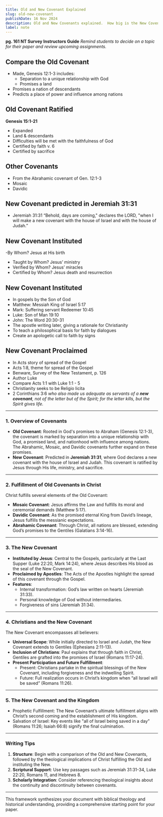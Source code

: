 ```yaml
---
title: Old and New Covenant Explained
slug: old-new-covenant
publishDate: 16 Nov 2024
description: Old and New Covenants explained.  How big is the New Covenant, are we grafted in?
label: note
---
```


**pg. 161 NT Survey Instructors Guide**
*Remind students to decide on a topic for their paper and review upcoming assignments.*

## Compare the Old Covenant
- Made, Genesis 12:1-3 includes:
  - Separation to a unique relationship with God
  - Promises a land
- Promises a nation of descendants
- Predicts a place of power and influence among nations

## Old Covenant Ratified
**Genesis 15:1-21**  
- Expanded
- Land & descendants
- Difficulties will be met with the faithfulness of God
- Certified by faith v. 6
- Certified by sacrifice

## Other Covenants
- From the Abrahamic covenant of Gen. 12:1-3
- Mosaic
- Davidic

## New Covenant predicted in Jeremiah 31:31
- Jeremiah 31:31 “Behold, days are coming," declares the LORD, "when I will
make a new covenant with the house of Israel and with the house of Judah.”

## New Covenant Instituted
-By Whom? Jesus at His birth
- Taught by Whom? Jesus’ ministry
- Verified by Whom? Jesus’ miracles
- Certified by Whom? Jesus death and resurrection

## New Covenant Instituted
- In gospels by the Son of God
- Matthew: Messiah King of Israel 5:17
- Mark: Suffering servant Redeemer 10:45
- Luke: Son of Man 19:10
- John: The Word 20:30-31
- The apostle writing later, giving a rationale for Christianity
- To teach a philosophical basis for faith by dialogues
- Create an apologetic call to faith by signs

## New Covenant Proclaimed
- In Acts story of spread of the Gospel
- Acts 1:8, theme for spread of the Gospel
- Benware, Survey of the New Testament, p. 126
- Author Luke
- Compare Acts 1:1 with Luke 1:1 - 5
- Christianity seeks to be Religio licita
- 2 Corinthians 3:6 *who also made us adequate as servants of a **new covenant**, not of the letter but of the Spirit; for the letter kills, but the Spirit gives life.*

---

### 1. **Overview of Covenants**
   - **Old Covenant**: Rooted in God's promises to Abraham (Genesis 12:1-3), the covenant is marked by separation into a unique relationship with God, a promised land, and nationhood with influence among nations. The Abrahamic, Mosaic, and Davidic covenants further expand on these promises.
   - **New Covenant**: Predicted in **Jeremiah 31:31**, where God declares a new covenant with the house of Israel and Judah. This covenant is ratified by Jesus through His life, ministry, and sacrifice.

---

### 2. **Fulfillment of Old Covenants in Christ**
Christ fulfills several elements of the Old Covenant:
   - **Mosaic Covenant**: Jesus affirms the Law and fulfills its moral and ceremonial demands (Matthew 5:17).
   - **Davidic Covenant**: As the promised eternal King from David’s lineage, Jesus fulfills the messianic expectations.
   - **Abrahamic Covenant**: Through Christ, all nations are blessed, extending God’s promises to the Gentiles (Galatians 3:14-16).

---

### 3. **The New Covenant**
   - **Instituted by Jesus**: Central to the Gospels, particularly at the Last Supper (Luke 22:20, Mark 14:24), where Jesus describes His blood as the seal of the New Covenant.
   - **Proclaimed by Apostles**: The Acts of the Apostles highlight the spread of this covenant through the Gospel.
   - **Features**:
     - Internal transformation: God’s law written on hearts (Jeremiah 31:33).
     - Personal knowledge of God without intermediaries.
     - Forgiveness of sins (Jeremiah 31:34).

---

### 4. **Christians and the New Covenant**
The New Covenant encompasses all believers:
   - **Universal Scope**: While initially directed to Israel and Judah, the New Covenant extends to Gentiles (Ephesians 2:11-13).
   - **Inclusion of Christians**: Paul explains that through faith in Christ, Gentiles are grafted into the promises of Israel (Romans 11:17-24).
   - **Present Participation and Future Fulfillment**:
     - Present: Christians partake in the spiritual blessings of the New Covenant, including forgiveness and the indwelling Spirit.
     - Future: Full realization occurs in Christ’s kingdom when “all Israel will be saved” (Romans 11:26).

---

### 5. **The New Covenant and the Kingdom**
   - Prophetic Fulfillment: The New Covenant’s ultimate fulfillment aligns with Christ’s second coming and the establishment of His kingdom.
   - Salvation of Israel: Key events like "all of Israel being saved in a day" (Romans 11:26; Isaiah 66:8) signify the final culmination.

---

### Writing Tips
1. **Structure**: Begin with a comparison of the Old and New Covenants, followed by the theological implications of Christ fulfilling the Old and instituting the New.
2. **Scriptural Support**: Use key passages such as Jeremiah 31:31-34, Luke 22:20, Romans 11, and Hebrews 8.
3. **Scholarly Integration**: Consider referencing theological insights about the continuity and discontinuity between covenants.

---

This framework synthesizes your document with biblical theology and historical understanding, providing a comprehensive starting point for your paper.
